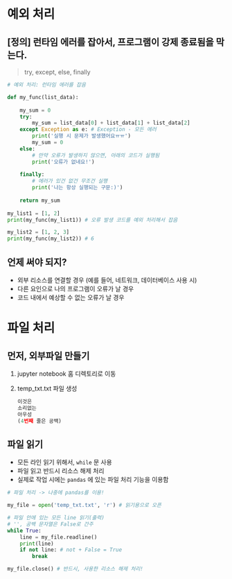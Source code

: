 # 예외 처리

## [정의] 런타임 에러를 잡아서, 프로그램이 강제 종료됨을 막는다.

> try, except, else, finally

```python
# 예외 처리: 런타임 에러를 잡음

def my_func(list_data):
    
    my_sum = 0
    try:
        my_sum = list_data[0] + list_data[1] + list_data[2]
    except Exception as e: # Exception - 모든 에러
        print('실행 시 문제가 발생했어요ㅠㅠ')
        my_sum = 0
    else:
        # 만약 오류가 발생하지 않으면, 아래의 코드가 실행됨
        print('오류가 없네요!')
        
    finally:
        # 에러가 있건 없건 무조건 실행
        print('나는 항상 실행되는 구문:)')
    
    return my_sum
    
my_list1 = [1, 2]
print(my_func(my_list1)) # 오류 발생 코드를 예외 처리해서 잡음

my_list2 = [1, 2, 3]
print(my_func(my_list2)) # 6
```

## 언제 써야 되지?

- 외부 리소스를 연결할 경우 (예를 들어, 네트워크, 데이터베이스 사용 시)
- 다른 요인으로 나의 프로그램이 오류가 날 경우
- 코드 내에서 예상할 수 없는 오류가 날 경우

# 파일 처리

## 먼저, 외부파일 만들기

1. jupyter notebook 홈 디렉토리로 이동

2. temp_txt.txt 파일 생성

   ```python
   이것은
   소리없는
   아우성
   (4번째 줄은 공백)
   ```

## 파일 읽기

- 모든 라인 읽기 위해서, `while` 문 사용
- 파일 읽고 반드시 리소스 해제 처리
- 실제로 작업 시에는 `pandas` 에 있는 파일 처리 기능을 이용함

```python
# 파일 처리 -> 나중에 pandas를 이용!

my_file = open('temp_txt.txt', 'r') # 읽기용으로 오픈

# 파일 안에 있는 모든 line 읽기(출력)
# '', 공백 문자열은 False로 간주
while True:
    line = my_file.readline()
    print(line)
    if not line: # not + False = True
        break

my_file.close() # 반드시, 사용한 리소스 해제 처리!
```